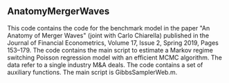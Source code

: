 ## AnatomyMergerWaves

This code contains the code for the benchmark model in the paper "An Anatomy of Merger Waves" (joint with Carlo Chiarella) published in the Journal of Financial Econometrics, Volume 17, Issue 2, Spring 2019, Pages 153–179. The code contains the main script to estimate a Markov regime switching Poisson regression model with an efficient MCMC algorithm. The data refer to a single industry M&A deals. The code contains a set of auxiliary functions. The main script is GibbsSamplerWeb.m. 




